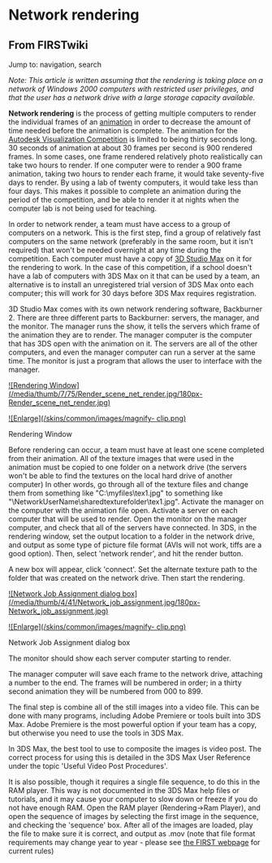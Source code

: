 # Network rendering

## From FIRSTwiki

Jump to: navigation, search

_Note: This article is written assuming that the rendering is taking place on a network of Windows 2000 computers with restricted user privileges, and that the user has a network drive with a large storage capacity available._

**Network rendering** is the process of getting multiple computers to render the individual frames of an [animation](Animation "Animation") in order to decrease the amount of time needed before the animation is complete. The animation for the [Autodesk Visualization Competition](Autodesk_Visualization_Award "Autodesk Visualization Award") is limited to being thirty seconds long. 30 seconds of animation at about 30 frames per second is 900 rendered frames. In some cases, one frame rendered relatively photo realistically can take two hours to render. If one computer were to render a 900 frame animation, taking two hours to render each frame, it would take seventy-five days to render. By using a lab of twenty computers, it would take less than four days. This makes it possible to complete an animation during the period of the competition, and be able to render it at nights when the computer lab is not being used for teaching.

In order to network render, a team must have access to a group of computers on a network. This is the first step, find a group of relatively fast computers on the same network (preferably in the same room, but it isn't required) that won't be needed overnight at any time during the competition. Each computer must have a copy of [3D Studio Max](3D_Studio_Max "3D Studio Max") on it for the rendering to work. In the case of this competition, if a school doesn't have a lab of computers with 3DS Max on it that can be used by a team, an alternative is to install an unregistered trial version of 3DS Max onto each computer; this will work for 30 days before 3DS Max requires registration.

3D Studio Max comes with its own network rendering software, Backburner 2. There are three different parts to Backburner: servers, the manager, and the monitor. The manager runs the show, it tells the servers which frame of the animation they are to render. The manager computer is the computer that has 3DS open with the animation on it. The servers are all of the other computers, and even the manager computer can run a server at the same time. The monitor is just a program that allows the user to interface with the manager.

[![Rendering Window](/media/thumb/7/75/Render_scene_net_render.jpg/180px-
Render_scene_net_render.jpg)](Image:Render_scene_net_render.jpg "Rendering Window")

[![Enlarge](/skins/common/images/magnify-
clip.png)](Image:Render_scene_net_render.jpg "Enlarge")

Rendering Window

Before rendering can occur, a team must have at least one scene completed from their animation. All of the texture images that were used in the animation must be copied to one folder on a network drive (the servers won't be able to find the textures on the local hard drive of another computer) In other words, go through all of the texture files and change them from something like "C:\myfiles\tex1.jpg" to something like "\\NetworkUserName\sharedtexturefolder\tex1.jpg". Activate the manager on the computer with the animation file open. Activate a server on each computer that will be used to render. Open the monitor on the manager computer, and check that all of the servers have connected. In 3DS, in the rendering window, set the output location to a folder in the network drive, and output as some type of picture file format (AVIs will not work, tiffs are a good option). Then, select 'network render', and hit the render button.

A new box will appear, click 'connect'. Set the alternate texture path to the folder that was created on the network drive. Then start the rendering.

[![Network Job Assignment dialog
box](/media/thumb/4/41/Network_job_assignment.jpg/180px-
Network_job_assignment.jpg)](Image:Network_job_assignment.jpg "Network Job Assignment dialog box")

[![Enlarge](/skins/common/images/magnify-
clip.png)](Image:Network_job_assignment.jpg "Enlarge")

Network Job Assignment dialog box

The monitor should show each server computer starting to render.

The manager computer will save each frame to the network drive, attaching a number to the end. The frames will be numbered in order; in a thirty second animation they will be numbered from 000 to 899.

The final step is combine all of the still images into a video file. This can be done with many programs, including Adobe Premiere or tools built into 3DS Max. Adobe Premiere is the most powerful option if your team has a copy, but otherwise you need to use the tools in 3DS Max.

In 3DS Max, the best tool to use to composite the images is video post. The correct process for using this is detailed in the 3DS Max User Reference under the topic 'Useful Video Post Procedures'.

It is also possible, though it requires a single file sequence, to do this in the RAM player. This way is not documented in the 3DS Max help files or tutorials, and it may cause your computer to slow down or freeze if you do not have enough RAM. Open the RAM player (Rendering->Ram Player), and open the sequence of images by selecting the first image in the sequence, and checking the 'sequence' box. After all of the images are loaded, play the file to make sure it is correct, and output as .mov (note that file format requirements may change year to year - please see [the FIRST webpage](http://www.usfirst.org "http://www.usfirst.org") for current rules)
